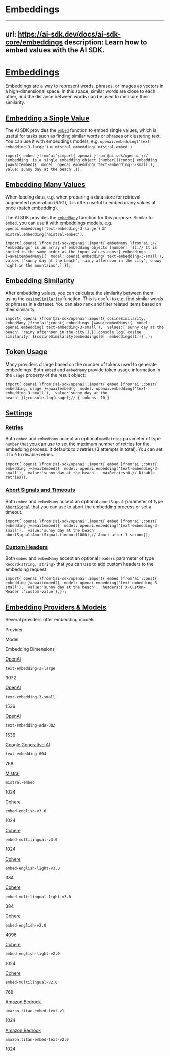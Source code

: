 # Embeddings


---
url: https://ai-sdk.dev/docs/ai-sdk-core/embeddings
description: Learn how to embed values with the AI SDK.
---


# [Embeddings](#embeddings)


Embeddings are a way to represent words, phrases, or images as vectors in a high-dimensional space. In this space, similar words are close to each other, and the distance between words can be used to measure their similarity.


## [Embedding a Single Value](#embedding-a-single-value)


The AI SDK provides the [`embed`](/docs/reference/ai-sdk-core/embed) function to embed single values, which is useful for tasks such as finding similar words or phrases or clustering text. You can use it with embeddings models, e.g. `openai.embedding('text-embedding-3-large')` or `mistral.embedding('mistral-embed')`.

```
import{ embed }from'ai';import{ openai }from'@ai-sdk/openai';// 'embedding' is a single embedding object (number[])const{ embedding }=awaitembed({  model: openai.embedding('text-embedding-3-small'),  value:'sunny day at the beach',});
```


## [Embedding Many Values](#embedding-many-values)


When loading data, e.g. when preparing a data store for retrieval-augmented generation (RAG), it is often useful to embed many values at once (batch embedding).

The AI SDK provides the [`embedMany`](/docs/reference/ai-sdk-core/embed-many) function for this purpose. Similar to `embed`, you can use it with embeddings models, e.g. `openai.embedding('text-embedding-3-large')` or `mistral.embedding('mistral-embed')`.

```
import{ openai }from'@ai-sdk/openai';import{ embedMany }from'ai';// 'embeddings' is an array of embedding objects (number[][]).// It is sorted in the same order as the input values.const{ embeddings }=awaitembedMany({  model: openai.embedding('text-embedding-3-small'),  values:['sunny day at the beach','rainy afternoon in the city','snowy night in the mountains',],});
```


## [Embedding Similarity](#embedding-similarity)


After embedding values, you can calculate the similarity between them using the [`cosineSimilarity`](/docs/reference/ai-sdk-core/cosine-similarity) function. This is useful to e.g. find similar words or phrases in a dataset. You can also rank and filter related items based on their similarity.

```
import{ openai }from'@ai-sdk/openai';import{ cosineSimilarity, embedMany }from'ai';const{ embeddings }=awaitembedMany({  model: openai.embedding('text-embedding-3-small'),  values:['sunny day at the beach','rainy afternoon in the city'],});console.log(`cosine similarity: ${cosineSimilarity(embeddings[0], embeddings[1])}`,);
```


## [Token Usage](#token-usage)


Many providers charge based on the number of tokens used to generate embeddings. Both `embed` and `embedMany` provide token usage information in the `usage` property of the result object:

```
import{ openai }from'@ai-sdk/openai';import{ embed }from'ai';const{ embedding, usage }=awaitembed({  model: openai.embedding('text-embedding-3-small'),  value:'sunny day at the beach',});console.log(usage);// { tokens: 10 }
```


## [Settings](#settings)



### [Retries](#retries)


Both `embed` and `embedMany` accept an optional `maxRetries` parameter of type `number` that you can use to set the maximum number of retries for the embedding process. It defaults to `2` retries (3 attempts in total). You can set it to `0` to disable retries.

```
import{ openai }from'@ai-sdk/openai';import{ embed }from'ai';const{ embedding }=awaitembed({  model: openai.embedding('text-embedding-3-small'),  value:'sunny day at the beach',  maxRetries:0,// Disable retries});
```


### [Abort Signals and Timeouts](#abort-signals-and-timeouts)


Both `embed` and `embedMany` accept an optional `abortSignal` parameter of type [`AbortSignal`](https://developer.mozilla.org/en-US/docs/Web/API/AbortSignal) that you can use to abort the embedding process or set a timeout.

```
import{ openai }from'@ai-sdk/openai';import{ embed }from'ai';const{ embedding }=awaitembed({  model: openai.embedding('text-embedding-3-small'),  value:'sunny day at the beach',  abortSignal:AbortSignal.timeout(1000),// Abort after 1 second});
```


### [Custom Headers](#custom-headers)


Both `embed` and `embedMany` accept an optional `headers` parameter of type `Record<string, string>` that you can use to add custom headers to the embedding request.

```
import{ openai }from'@ai-sdk/openai';import{ embed }from'ai';const{ embedding }=awaitembed({  model: openai.embedding('text-embedding-3-small'),  value:'sunny day at the beach',  headers:{'X-Custom-Header':'custom-value'},});
```


## [Embedding Providers & Models](#embedding-providers--models)


Several providers offer embedding models:

Provider

Model

Embedding Dimensions

[OpenAI](/providers/ai-sdk-providers/openai#embedding-models)

`text-embedding-3-large`

3072

[OpenAI](/providers/ai-sdk-providers/openai#embedding-models)

`text-embedding-3-small`

1536

[OpenAI](/providers/ai-sdk-providers/openai#embedding-models)

`text-embedding-ada-002`

1536

[Google Generative AI](/providers/ai-sdk-providers/google-generative-ai#embedding-models)

`text-embedding-004`

768

[Mistral](/providers/ai-sdk-providers/mistral#embedding-models)

`mistral-embed`

1024

[Cohere](/providers/ai-sdk-providers/cohere#embedding-models)

`embed-english-v3.0`

1024

[Cohere](/providers/ai-sdk-providers/cohere#embedding-models)

`embed-multilingual-v3.0`

1024

[Cohere](/providers/ai-sdk-providers/cohere#embedding-models)

`embed-english-light-v3.0`

384

[Cohere](/providers/ai-sdk-providers/cohere#embedding-models)

`embed-multilingual-light-v3.0`

384

[Cohere](/providers/ai-sdk-providers/cohere#embedding-models)

`embed-english-v2.0`

4096

[Cohere](/providers/ai-sdk-providers/cohere#embedding-models)

`embed-english-light-v2.0`

1024

[Cohere](/providers/ai-sdk-providers/cohere#embedding-models)

`embed-multilingual-v2.0`

768

[Amazon Bedrock](/providers/ai-sdk-providers/amazon-bedrock#embedding-models)

`amazon.titan-embed-text-v1`

1024

[Amazon Bedrock](/providers/ai-sdk-providers/amazon-bedrock#embedding-models)

`amazon.titan-embed-text-v2:0`

1024
